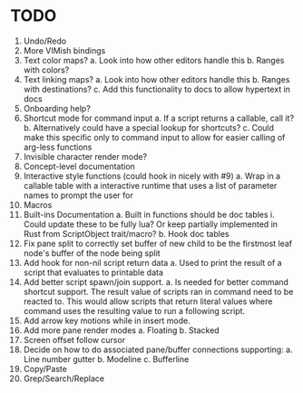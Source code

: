 # TODO

1. Undo/Redo
2. More VIMish bindings
3. Text color maps?
    a. Look into how other editors handle this
    b. Ranges with colors?
4. Text linking maps?
    a. Look into how other editors handle this
    b. Ranges with destinations?
    c. Add this functionality to docs to allow hypertext in docs
5. Onboarding help?
6. Shortcut mode for command input
    a. If a script returns a callable, call it?
    b. Alternatively could have a special lookup for shortcuts?
    c. Could make this specific only to command input to allow for easier calling of arg-less functions
8. Invisible character render mode?
9. Concept-level documentation
10. Interactive style functions (could hook in nicely with #9)
    a. Wrap in a callable table with a interactive runtime that uses a list of parameter names to prompt the user for
11. Macros
12. Built-ins Documentation
    a. Built in functions should be doc tables
       i. Could update these to be fully lua? Or keep partially implemented in Rust from ScriptObject trait/macro?
    b. Hook doc tables
13. Fix pane split to correctly set buffer of new child to be the firstmost leaf node's buffer of the node being split
14. Add hook for non-nil script return data
    a. Used to print the result of a script that evaluates to printable data
15. Add better script spawn/join support.
    a. Is needed for better command shortcut support. The result value of scripts ran in command need to be
        reacted to. This would allow scripts that return literal values where command uses the resulting
        value to run a following script.
16. Add arrow key motions while in insert mode.
17. Add more pane render modes
    a. Floating
    b. Stacked
19. Screen offset follow cursor
20. Decide on how to do associated pane/buffer connections supporting:
    a. Line number gutter
    b. Modeline
    c. Bufferline
21. Copy/Paste
22. Grep/Search/Replace
